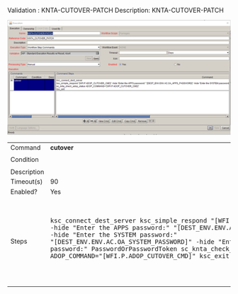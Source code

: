 
Validation : KNTA-CUTOVER-PATCH
Description: KNTA-CUTOVER-PATCH
  
<img src="./KNTA-CUTOVER-PATCH.PNG" width=800/>

<br>
<table>
<tr><td>Command</td><td><b>cutover</b></td></tr>
<tr><td>Condition</td><td><pre></pre></td></tr>
<tr><td>Description</td><td></td></tr>
<tr><td>Timeout(s)</td><td>90</td></tr>
<tr><td>Enabled?</td><td>Yes</td></tr>
<tr><td>Steps</td>
<td><pre>

ksc_connect_dest_server
ksc_simple_respond "[WFI.P.ADOP_CUTOVER_CMD]" -hide "Enter the APPS password:" "[DEST_ENV.ENV.AC.OA_APPS_PASSWORD]" -hide "Enter the SYSTEM password:" "[DEST_ENV.ENV.AC.OA_SYSTEM_PASSWORD]" -hide "Enter the WLSADMIN password:" PasswordOrPasswordToken
sc_knta_check_adop_status ADOP_COMMAND="[WFI.P.ADOP_CUTOVER_CMD]"
ksc_exit

</pre></td></tr>
</table>

